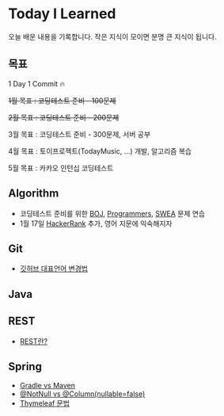 # Today I Learned

오늘 배운 내용을 기록합니다. 작은 지식이 모이면 분명 큰 지식이 됩니다.

## 목표

1 Day 1 Commit :fire:

<del> 1월 목표 : 코딩테스트 준비 - 100문제

<del> 2월 목표 : 코딩테스트 준비 - 200문제

3월 목표 : 코딩테스트 준비 - 300문제, 서버 공부

4월 목표 : 토이프로젝트(TodayMusic, ...) 개발, 알고리즘 복습

5월 목표 : 카카오 인턴십 코딩테스트 
## Algorithm



- 코딩테스트 준비를 위한 [BOJ](https://github.com/dolgodolah/TIL/tree/master/algorithm/BOJ), [Programmers](https://github.com/dolgodolah/TIL/tree/master/algorithm/Programmers), [SWEA](https://github.com/dolgodolah/TIL/tree/master/algorithm/SWEA) 문제 연습
- 1월 17일 [HackerRank](https://github.com/dolgodolah/TIL/tree/master/algorithm/HackerRank) 추가, 영어 지문에 익숙해지자

## Git
- [깃허브 대표언어 변경법](https://github.com/dolgodolah/TIL/blob/master/git/%EA%B9%83%ED%97%88%EB%B8%8C%20%EB%8C%80%ED%91%9C%EC%96%B8%EC%96%B4%20%EB%B3%80%EA%B2%BD.md)

## Java

## REST
- [REST란?](https://github.com/dolgodolah/TIL/blob/master/REST/REST%EB%9E%80.md)


## Spring
- [Gradle vs Maven](https://github.com/dolgodolah/TIL/blob/master/spring/Gradle%20vs%20Maven.md)
- [@NotNull vs @Column(nullable=false)](https://github.com/dolgodolah/TIL/blob/master/spring/jpa%20%40NotNull%20vs%20%40Column(nullable%20%3D%20false).md)
- [Thymeleaf 문법](https://github.com/dolgodolah/TIL/blob/master/spring/thymeleaf%20%EA%B8%B0%EB%B3%B8%20%EB%AC%B8%EB%B2%95.md)
